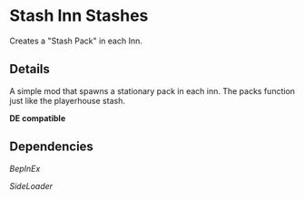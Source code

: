 # Stash Inn Stashes

Creates a "Stash Pack" in each Inn.

## Details

A simple mod that spawns a stationary pack in each inn.  The packs function just like the playerhouse stash.

**DE compatible**

## Dependencies

_BepInEx_ 

_SideLoader_
